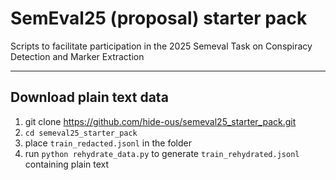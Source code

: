# SemEval25 (proposal) starter pack
Scripts to facilitate participation in the 2025 Semeval Task on Conspiracy Detection and Marker Extraction

--------
## Download plain text data
1. git clone https://github.com/hide-ous/semeval25_starter_pack.git
2. `cd semeval25_starter_pack`
2. place `train_redacted.jsonl` in the folder
3. run `python rehydrate_data.py` to generate `train_rehydrated.jsonl` containing plain text
